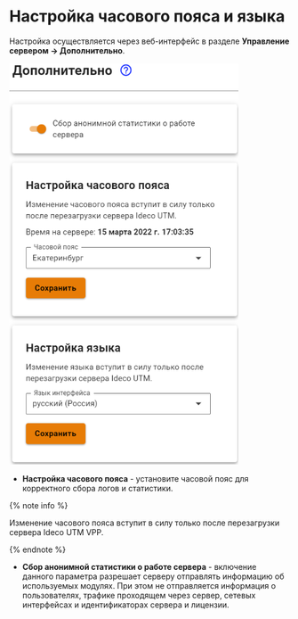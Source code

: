 # Настройка часового пояса и языка

Настройка осуществляется через веб-интерфейс в разделе **Управление сервером -> Дополнительно**.

![](../../../_images/language-time-management.png)

* **Настройка часового пояса** - установите часовой пояс для корректного сбора логов и статистики.

{% note info %}

Изменение часового пояса вступит в силу только после перезагрузки сервера Ideco UTM VPP.

{% endnote %}

* **Сбор анонимной статистики о работе сервера** - включение данного параметра разрешает серверу отправлять информацию об используемых модулях. При этом не отправляется информация о пользователях, трафике проходящем через сервер, сетевых интерфейсах и идентификаторах сервера и лицензии.